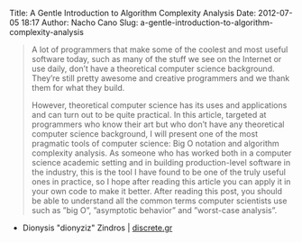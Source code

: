 Title: A Gentle Introduction to Algorithm Complexity Analysis
Date: 2012-07-05 18:17
Author: Nacho Cano
Slug: a-gentle-introduction-to-algorithm-complexity-analysis

> A lot of programmers that make some of the coolest and most useful
> software today, such as many of the stuff we see on the Internet or
> use daily, don’t have a theoretical computer science background.
> They’re still pretty awesome and creative programmers and we thank
> them for what they build.
>
> However, theoretical computer science has its uses and applications
> and can turn out to be quite practical. In this article, targeted at
> programmers who know their art but who don’t have any theoretical
> computer science background, I will present one of the most pragmatic
> tools of computer science: Big O notation and algorithm complexity
> analysis. As someone who has worked both in a computer science
> academic setting and in building production-level software in the
> industry, this is the tool I have found to be one of the truly useful
> ones in practice, so I hope after reading this article you can apply
> it in your own code to make it better. After reading this post, you
> should be able to understand all the common terms computer scientists
> use such as ”big O”, ”asymptotic behavior” and ”worst-case analysis”.

- Dionysis "dionyziz" Zindros | [discrete.gr][]

  [discrete.gr]: http://discrete.gr/complexity/
    "A Gentle Introduction to Algorithm Complexity Analysis"
